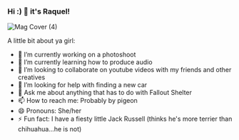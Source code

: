 ### Hi :) 👋 it's Raquel!
![Mag Cover (4)](https://user-images.githubusercontent.com/90295639/132613800-a2ce8cb3-9301-43d1-b353-fc9af47d9bdf.PNG)

A little bit about ya girl:

- 🔭 I’m currently working on a photoshoot
- 🌱 I’m currently learning how to produce audio
- 👯 I’m looking to collaborate on youtube videos with my friends and other creatives
- 🤔 I’m looking for help with finding a new car
- 💬 Ask me about anything that has to do with Fallout Shelter
- 📫 How to reach me: Probably by pigeon
- 😄 Pronouns: She/her
- ⚡ Fun fact: I have a fiesty little Jack Russell (thinks he's more terrier than chihuahua...he is not)
